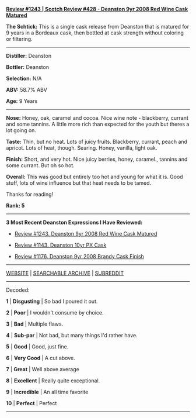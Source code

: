 
[**Review #1243 | Scotch Review #428 - Deanston 9yr 2008 Red Wine Cask Matured**]( https://t8ke.review/review-1243-deanston-9yr-2008-red-wine-cask-matured)

**The Schtick:** This is a single cask release from Deanston that is matured for 9 years in a Bordeaux cask, then bottled at cask strength without coloring or filtering.

-----

**Distiller:** Deanston

**Bottler:** Deanston

**Selection:** N/A

**ABV:** 58.7% ABV

**Age:** 9 Years 

-----

**Nose:**   Honey, oak, caramel and cocoa. Nice wine note - blackberry, currant and some tannins. A little more rich than expected for the youth but theres a lot going on. 

**Taste:** Thin, but no heat. Lots of juicy fruits. Blackberry, currant, peach and apricot. Lots of heat, though. Searing. Honey, vanilla, light oak.

**Finish:** Short, and very hot. Nice juicy berries, honey, caramel., tannins and some currant. But oh so hot.

**Overall:** This was good but entirely too hot and young for what it is. Good stuff, lots of wine influence but that heat needs to be tamed.

Thanks for reading!

**Rank: 5**

----- 

**3 Most Recent Deanston Expressions I Have Reviewed:** 

- [Review #1243. Deanston 9yr 2008 Red Wine Cask Matured]( https://t8ke.review/review-1243-deanston-9yr-2008-red-wine-cask-matured) 

- [Review #1143. Deanston 10yr PX Cask]( https://t8ke.review/review-1143-deanston-10yr-pedro-ximenez-finish/) 

- [Review #1176. Deanston 9yr 2008 Brandy Cask Finish]( https://t8ke.review/review-1176-deanston-9yr-2008-brandy-cask-finish/) 

-----

[WEBSITE](https://t8ke.review) | [SEARCHABLE ARCHIVE](https://t8ke.review/review-archive/) | [SUBREDDIT](https://reddit.com/r/t8kereviews)

-----

Decoded:

**1** | **Disgusting** | So bad I poured it out.

**2** | **Poor** | I wouldn't consume by choice.

**3** | **Bad** | Multiple flaws.

**4** | **Sub-par** | Not bad, but many things I'd rather have.

**5** | **Good** | Good, just fine.

**6** | **Very Good** | A cut above.

**7** | **Great** | Well above average

**8** | **Excellent** | Really quite exceptional.

**9** | **Incredible** | An all time favorite

**10** | **Perfect** | Perfect

----

